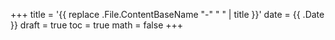 +++
title = '{{ replace .File.ContentBaseName "-" " " | title }}'
date = {{ .Date }}
draft = true
toc = true
math = false
+++

